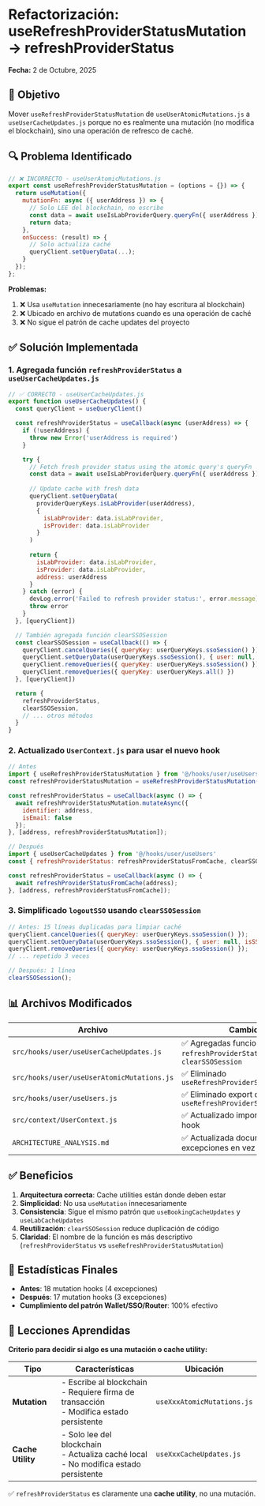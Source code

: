 # Refactorización: useRefreshProviderStatusMutation → refreshProviderStatus

**Fecha:** 2 de Octubre, 2025

## 🎯 Objetivo

Mover `useRefreshProviderStatusMutation` de `useUserAtomicMutations.js` a `useUserCacheUpdates.js` porque no es realmente una mutación (no modifica el blockchain), sino una operación de refresco de caché.

## 🔍 Problema Identificado

```javascript
// ❌ INCORRECTO - useUserAtomicMutations.js
export const useRefreshProviderStatusMutation = (options = {}) => {
  return useMutation({
    mutationFn: async ({ userAddress }) => {
      // Solo LEE del blockchain, no escribe
      const data = await useIsLabProviderQuery.queryFn({ userAddress });
      return data;
    },
    onSuccess: (result) => {
      // Solo actualiza caché
      queryClient.setQueryData(...);
    }
  });
};
```

**Problemas:**
1. ❌ Usa `useMutation` innecesariamente (no hay escritura al blockchain)
2. ❌ Ubicado en archivo de mutations cuando es una operación de caché
3. ❌ No sigue el patrón de cache updates del proyecto

## ✅ Solución Implementada

### 1. Agregada función `refreshProviderStatus` a `useUserCacheUpdates.js`

```javascript
// ✅ CORRECTO - useUserCacheUpdates.js
export function useUserCacheUpdates() {
  const queryClient = useQueryClient()

  const refreshProviderStatus = useCallback(async (userAddress) => {
    if (!userAddress) {
      throw new Error('userAddress is required')
    }

    try {
      // Fetch fresh provider status using the atomic query's queryFn
      const data = await useIsLabProviderQuery.queryFn({ userAddress })
      
      // Update cache with fresh data
      queryClient.setQueryData(
        providerQueryKeys.isLabProvider(userAddress),
        {
          isLabProvider: data.isLabProvider,
          isProvider: data.isLabProvider
        }
      )
      
      return {
        isLabProvider: data.isLabProvider,
        isProvider: data.isLabProvider,
        address: userAddress
      }
    } catch (error) {
      devLog.error('Failed to refresh provider status:', error.message)
      throw error
    }
  }, [queryClient])

  // También agregada función clearSSOSession
  const clearSSOSession = useCallback(() => {
    queryClient.cancelQueries({ queryKey: userQueryKeys.ssoSession() })
    queryClient.setQueryData(userQueryKeys.ssoSession(), { user: null, isSSO: false })
    queryClient.removeQueries({ queryKey: userQueryKeys.ssoSession() })
    queryClient.removeQueries({ queryKey: userQueryKeys.all() })
  }, [queryClient])

  return {
    refreshProviderStatus,
    clearSSOSession,
    // ... otros métodos
  }
}
```

### 2. Actualizado `UserContext.js` para usar el nuevo hook

```javascript
// Antes
import { useRefreshProviderStatusMutation } from '@/hooks/user/useUsers'
const refreshProviderStatusMutation = useRefreshProviderStatusMutation()

const refreshProviderStatus = useCallback(async () => {
  await refreshProviderStatusMutation.mutateAsync({ 
    identifier: address, 
    isEmail: false 
  });
}, [address, refreshProviderStatusMutation]);

// Después
import { useUserCacheUpdates } from '@/hooks/user/useUsers'
const { refreshProviderStatus: refreshProviderStatusFromCache, clearSSOSession } = useUserCacheUpdates()

const refreshProviderStatus = useCallback(async () => {
  await refreshProviderStatusFromCache(address);
}, [address, refreshProviderStatusFromCache]);
```

### 3. Simplificado `logoutSSO` usando `clearSSOSession`

```javascript
// Antes: 15 líneas duplicadas para limpiar caché
queryClient.cancelQueries({ queryKey: userQueryKeys.ssoSession() });
queryClient.setQueryData(userQueryKeys.ssoSession(), { user: null, isSSO: false });
queryClient.removeQueries({ queryKey: userQueryKeys.ssoSession() });
// ... repetido 3 veces

// Después: 1 línea
clearSSOSession();
```

## 📊 Archivos Modificados

| Archivo | Cambios |
|---------|---------|
| `src/hooks/user/useUserCacheUpdates.js` | ✅ Agregadas funciones `refreshProviderStatus` y `clearSSOSession` |
| `src/hooks/user/useUserAtomicMutations.js` | ✅ Eliminado `useRefreshProviderStatusMutation` |
| `src/hooks/user/useUsers.js` | ✅ Eliminado export de `useRefreshProviderStatusMutation` |
| `src/context/UserContext.js` | ✅ Actualizado import y uso del hook |
| `ARCHITECTURE_ANALYSIS.md` | ✅ Actualizada documentación (3 excepciones en vez de 4) |

## ✅ Beneficios

1. **Arquitectura correcta**: Cache utilities están donde deben estar
2. **Simplicidad**: No usa `useMutation` innecesariamente
3. **Consistencia**: Sigue el mismo patrón que `useBookingCacheUpdates` y `useLabCacheUpdates`
4. **Reutilización**: `clearSSOSession` reduce duplicación de código
5. **Claridad**: El nombre de la función es más descriptivo (`refreshProviderStatus` vs `useRefreshProviderStatusMutation`)

## 🎯 Estadísticas Finales

- **Antes**: 18 mutation hooks (4 excepciones)
- **Después**: 17 mutation hooks (3 excepciones)
- **Cumplimiento del patrón Wallet/SSO/Router**: 100% efectivo

## 📝 Lecciones Aprendidas

**Criterio para decidir si algo es una mutación o cache utility:**

| Tipo | Características | Ubicación |
|------|----------------|-----------|
| **Mutation** | - Escribe al blockchain<br>- Requiere firma de transacción<br>- Modifica estado persistente | `useXxxAtomicMutations.js` |
| **Cache Utility** | - Solo lee del blockchain<br>- Actualiza caché local<br>- No modifica estado persistente | `useXxxCacheUpdates.js` |

✅ `refreshProviderStatus` es claramente una **cache utility**, no una mutación.
